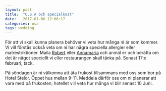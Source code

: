 ```yaml
---
layout: post
title:  "O.S.A och specialkost"
date:   2017-01-08 12:06:17
categories: osa
tags: wedding
---
```

För att vi skall kunna planera behöver vi veta hur många ni är som kommer. Vi vill förstås också veta om ni har några speciella allergier eller matrestriktioner. Maila [Robert](mailto:robert.feldt@gmail.com) eller [Annamaria](mailto:annamaria.sundbye@gmail.com) och anmäl er och berätta om det är något speciellt vi eller restaurangen skall tänka på. Senast 17:e februari, tack.

På söndagen är ni välkomna att äta frukost tillsammans med oss som bor på Hotel Stelor. Öppet hus mellan 9-11. Meddela därför oss om ni planerar att vara med på frukosten; hotellet vill veta hur många vi blir senast 10 Juni.